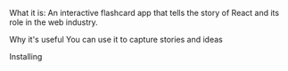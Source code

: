What it is:
An interactive flashcard app that tells the story of React and its role in the web industry.


Why it's useful
You can use it to capture stories and ideas


Installing
